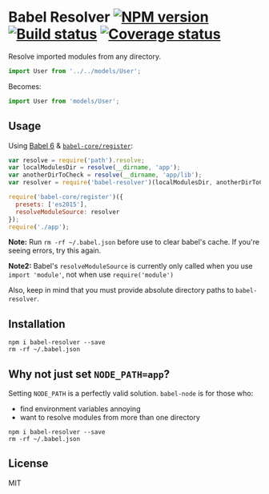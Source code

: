 # Babel Resolver [![NPM version][npm-image]][npm-url] [![Build status][travis-image]][travis-url] [![Coverage status][coveralls-image]][coveralls-url]

Resolve imported modules from any directory.

```javascript
import User from '../../models/User';
```
Becomes:

```javascript
import User from 'models/User';
```

## Usage

Using [Babel 6](http://babeljs.io/) & [`babel-core/register`](http://babeljs.io/docs/usage/require/):

```javascript
var resolve = require('path').resolve;
var localModulesDir = resolve(__dirname, 'app');
var anotherDirToCheck = resolve(__dirname, 'app/lib');
var resolver = require('babel-resolver')(localModulesDir, anotherDirToCheck);

require('babel-core/register')({
  presets: ['es2015'],
  resolveModuleSource: resolver
});
require('./app');
```
**Note:** Run `rm -rf ~/.babel.json` before use to clear babel's cache.  If you're seeing errors, try this again.

**Note2:** Babel's `resolveModuleSource` is currently only called when you use `import 'module'`, not when use `require('module')`

Also, keep in mind that you must provide absolute directory paths to `babel-resolver`.

## Installation

```
npm i babel-resolver --save
rm -rf ~/.babel.json
```

## Why not just set `NODE_PATH=app`?

Setting `NODE_PATH` is a perfectly valid solution.  `babel-node` is for those who:
- find environment variables annoying
- want to resolve modules from more than one directory

```
npm i babel-resolver --save
rm -rf ~/.babel.json
```

## License

MIT

[npm-image]: https://badge.fury.io/js/babel-resolver.svg
[npm-url]: https://npmjs.org/package/babel-resolver
[travis-image]: https://travis-ci.org/jshanson7/babel-resolver.svg
[travis-url]: https://travis-ci.org/jshanson7/babel-resolver
[coveralls-image]: https://coveralls.io/repos/jshanson7/babel-resolver/badge.svg?branch=master&service=github
[coveralls-url]: https://coveralls.io/github/jshanson7/babel-resolver?branch=master
